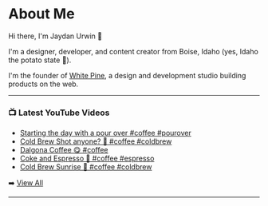 # About Me

Hi there, I'm Jaydan Urwin 👋

I'm a designer, developer, and content creator from Boise, Idaho (yes, Idaho the potato state 🥔).

I'm the founder of [White Pine](https://whitepine.studio), a design and development studio building products on the web.

--- 

### 📺 Latest YouTube Videos 
<!-- YOUTUBE:START -->
- [Starting the day with a pour over #coffee  #pourover](https://www.youtube.com/watch?v=Fzgg4r4-Ps8)
- [Cold Brew Shot anyone? 🥃 #coffee #coldbrew](https://www.youtube.com/watch?v=FBKDZ3CtUN0)
- [Dalgona Coffee 😋 #coffee](https://www.youtube.com/watch?v=igDnOSctFfk)
- [Coke and Espresso 🤔 #coffee #espresso](https://www.youtube.com/watch?v=WRlNhTFd-dI)
- [Cold Brew Sunrise 🌄 #coffee #coldbrew](https://www.youtube.com/watch?v=xO14OMLQbGo)
<!-- YOUTUBE:END --> 

➡️ [View All](https://youtube.com/@LittleSticks) 

---

<!--
**jaydanurwin/jaydanurwin** is a ✨ _special_ ✨ repository because its `README.md` (this file) appears on your GitHub profile.

Here are some ideas to get you started:

- 🔭 I’m currently working on ...
- 🌱 I’m currently learning ...
- 👯 I’m looking to collaborate on ...
- 🤔 I’m looking for help with ...
- 💬 Ask me about ...
- 📫 How to reach me: ...
- 😄 Pronouns: ...
- ⚡ Fun fact: ...
-->
